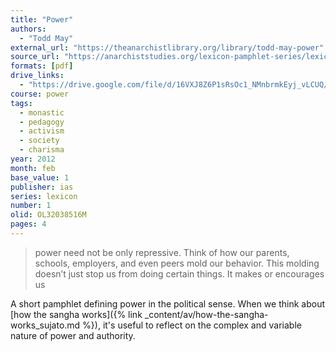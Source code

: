 ```yaml
---
title: "Power"
authors:
  - "Todd May"
external_url: "https://theanarchistlibrary.org/library/todd-may-power"
source_url: "https://anarchiststudies.org/lexicon-pamphlet-series/lexicon-power/"
formats: [pdf]
drive_links:
  - "https://drive.google.com/file/d/16VXJ8Z6P1sRsOc1_NMnbrmkEyj_vLCUQ/view?usp=drivesdk"
course: power
tags:
  - monastic
  - pedagogy
  - activism
  - society
  - charisma
year: 2012
month: feb
base_value: 1
publisher: ias
series: lexicon
number: 1
olid: OL32038516M
pages: 4
---
```


> power need not be only repressive. Think of how our parents, schools, employers, and even peers mold our behavior. This molding doesn’t just stop us from doing certain things. It makes or encourages us

A short pamphlet defining power in the political sense. When we think about [how the sangha works]({% link _content/av/how-the-sangha-works_sujato.md %}), it's useful to reflect on the complex and variable nature of power and authority.
